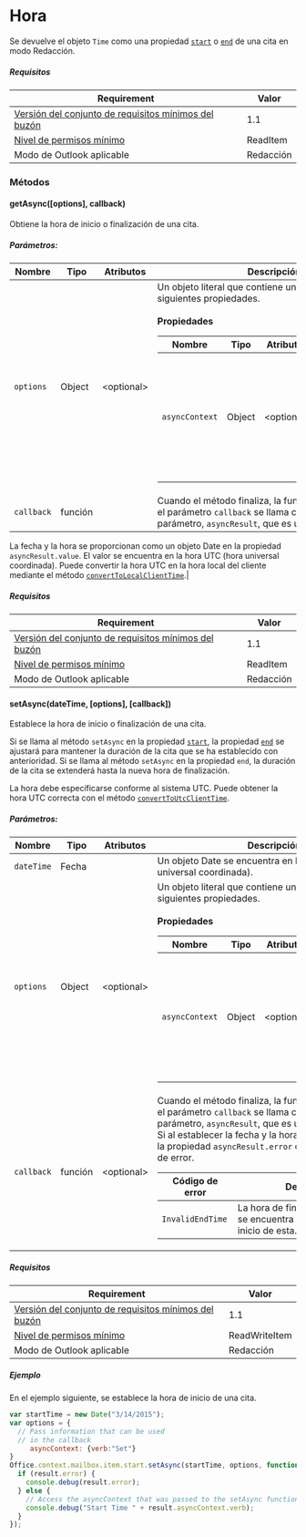 

# Hora

Se devuelve el objeto `Time` como una propiedad [`start`](Office.context.mailbox.item.md#start-datetime) o [`end`](Office.context.mailbox.item.md#end-datetime) de una cita en modo Redacción.

##### Requisitos

|Requirement| Valor|
|---|---|
|[Versión del conjunto de requisitos mínimos del buzón](../tutorial-api-requirement-sets.md)| 1.1|
|[Nivel de permisos mínimo](../../../docs/outlook/understanding-outlook-add-in-permissions.md)| ReadItem|
|Modo de Outlook aplicable| Redacción|

### Métodos

####  getAsync([options], callback)

Obtiene la hora de inicio o finalización de una cita.

##### Parámetros:

|Nombre| Tipo| Atributos| Descripción|
|---|---|---|---|
|`options`| Object| &lt;optional&gt;|Un objeto literal que contiene una o más de las siguientes propiedades.<br/><br/>**Propiedades**<br/><table class="nested-table"><thead><tr><th>Nombre</th><th>Tipo</th><th>Atributos</th><th>Descripción</th></tr></thead><tbody><tr><td><code>asyncContext</code></td><td>Object</td><td>&lt;optional&gt;</td><td>Los desarrolladores pueden proporcionar cualquier objeto que quieran para tener acceso al método de devolución de llamada.</td></tr></tbody></table>|
|`callback`| función||Cuando el método finaliza, la función que se pasa en el parámetro `callback` se llama con un único parámetro, `asyncResult`, que es un objeto [`AsyncResult`](simple-types.md#asyncresult).

La fecha y la hora se proporcionan como un objeto Date en la propiedad `asyncResult.value`. El valor se encuentra en la hora UTC (hora universal coordinada). Puede convertir la hora UTC en la hora local del cliente mediante el método [`convertToLocalClientTime`](Office.context.mailbox.md#converttolocalclienttimetimevalue--localclienttime).|

##### Requisitos

|Requirement| Valor|
|---|---|
|[Versión del conjunto de requisitos mínimos del buzón](../tutorial-api-requirement-sets.md)| 1.1|
|[Nivel de permisos mínimo](../../../docs/outlook/understanding-outlook-add-in-permissions.md)| ReadItem|
|Modo de Outlook aplicable| Redacción|
####  setAsync(dateTime, [options], [callback])

Establece la hora de inicio o finalización de una cita.

Si se llama al método `setAsync` en la propiedad [`start`](Office.context.mailbox.item.md#start-datetime), la propiedad [`end`](Office.context.mailbox.item.md#end-datetime) se ajustará para mantener la duración de la cita que se ha establecido con anterioridad. Si se llama al método `setAsync` en la propiedad `end`, la duración de la cita se extenderá hasta la nueva hora de finalización.

La hora debe especificarse conforme al sistema UTC. Puede obtener la hora UTC correcta con el método [`convertToUtcClientTime`](Office.context.mailbox.md#converttoutcclienttimeinput--date).

##### Parámetros:

|Nombre| Tipo| Atributos| Descripción|
|---|---|---|---|
|`dateTime`| Fecha||Un objeto Date se encuentra en la hora UTC (hora universal coordinada).|
|`options`| Object| &lt;optional&gt;|Un objeto literal que contiene una o más de las siguientes propiedades.<br/><br/>**Propiedades**<br/><table class="nested-table"><thead><tr><th>Nombre</th><th>Tipo</th><th>Atributos</th><th>Descripción</th></tr></thead><tbody><tr><td><code>asyncContext</code></td><td>Object</td><td>&lt;optional&gt;</td><td>Los desarrolladores pueden proporcionar cualquier objeto que quieran para tener acceso al método de devolución de llamada.</td></tr></tbody></table>|
|`callback`| función| &lt;optional&gt;|Cuando el método finaliza, la función que se pasa en el parámetro `callback` se llama con un único parámetro, `asyncResult`, que es un objeto [`AsyncResult`](simple-types.md#asyncresult). <br/>Si al establecer la fecha y la hora se produce un error, la propiedad `asyncResult.error` contendrá un código de error.<br/><table class="nested-table"><thead><tr><th>Código de error</th><th>Descripción</th></tr></thead><tbody><tr><td><code>InvalidEndTime</code></td><td>La hora de finalización de la cita se encuentra antes de la hora de inicio de esta.</td></tr></tbody></table>|

##### Requisitos

|Requirement| Valor|
|---|---|
|[Versión del conjunto de requisitos mínimos del buzón](../tutorial-api-requirement-sets.md)| 1.1|
|[Nivel de permisos mínimo](../../../docs/outlook/understanding-outlook-add-in-permissions.md)| ReadWriteItem|
|Modo de Outlook aplicable| Redacción|

##### Ejemplo

En el ejemplo siguiente, se establece la hora de inicio de una cita.

```js
var startTime = new Date("3/14/2015");
var options = {
  // Pass information that can be used
  // in the callback
     asyncContext: {verb:"Set"}
}
Office.context.mailbox.item.start.setAsync(startTime, options, function(result) {
  if (result.error) {
    console.debug(result.error);
  } else {
    // Access the asyncContext that was passed to the setAsync function
    console.debug("Start Time " + result.asyncContext.verb);
  }
});
```
